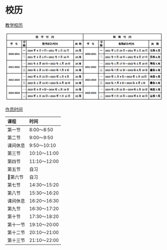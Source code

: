 # 校历

[教学校历](https://jwc.hqu.edu.cn/sy/jxxl.htm)

![](.gitbook/assets/jiao-xue-xiao-li-.png)

[作息时间](https://jwc.hqu.edu.cn/sy/zxsjb.htm)

| 课程 | 时间 |
| :--- | :--- |
| 第一节 | 8:00～8:50 |
| 第二节 | 9:00～9:50 |
| 课间休息 | 9:50～10:10 |
| 第三节 | 10:10～11:00 |
| 第四节 | 11:10～12:00 |
| 第五节 | 自习 |
| 第六节 | 自习 |
| 第七节 | 14:30～15:20 |
| 第八节 | 15:30～16:20 |
| 课间休息 | 16:20～16:30 |
| 第九节 | 16:30～17:20 |
| 第十节 | 17:30～18:20 |
| 第十一节 | 19:10～20:00 |
| 第十二节 | 20:10～21:00 |
| 第十三节 | 21:10～22:00 |



